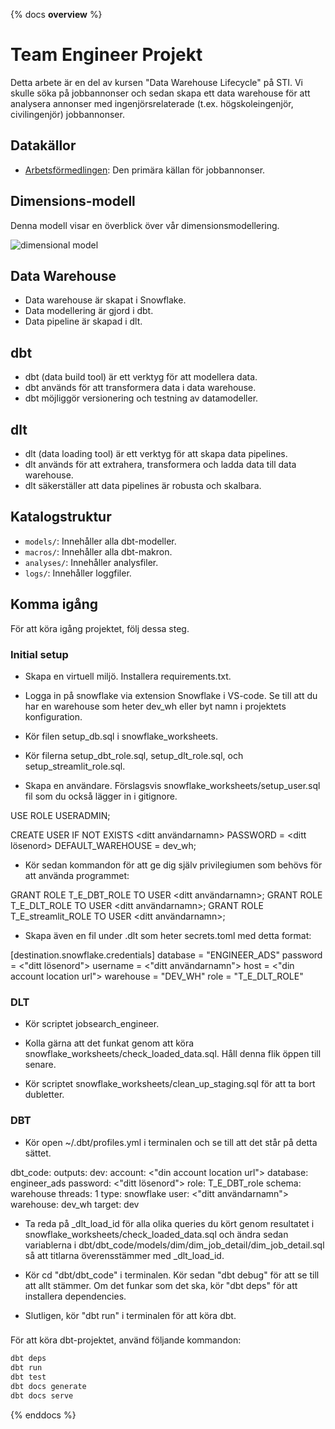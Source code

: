 {% docs __overview__ %}

# Team Engineer Projekt

Detta arbete är en del av kursen "Data Warehouse Lifecycle" på STI. 
Vi skulle söka på jobbannonser och sedan skapa ett data warehouse för att analysera annonser med ingenjörsrelaterade (t.ex. högskoleingenjör, civilingenjör) jobbannonser.

## Datakällor
- [Arbetsförmedlingen](https://www.arbetsformedlingen.se): Den primära källan för jobbannonser.

## Dimensions-modell
Denna modell visar en överblick över vår dimensionsmodellering.

![dimensional model](assets/team_engineer_job_ads.png)

## Data Warehouse
- Data warehouse är skapat i Snowflake.
- Data modellering är gjord i dbt.
- Data pipeline är skapad i dlt.

## dbt
- dbt (data build tool) är ett verktyg för att modellera data.
- dbt används för att transformera data i data warehouse.
- dbt möjliggör versionering och testning av datamodeller.

## dlt
- dlt (data loading tool) är ett verktyg för att skapa data pipelines.
- dlt används för att extrahera, transformera och ladda data till data warehouse.
- dlt säkerställer att data pipelines är robusta och skalbara.

## Katalogstruktur

- `models/`: Innehåller alla dbt-modeller.
- `macros/`: Innehåller alla dbt-makron.
- `analyses/`: Innehåller analysfiler.
- `logs/`: Innehåller loggfiler.

## Komma igång

För att köra igång projektet, följ dessa steg.

### Initial setup

* Skapa en virtuell miljö. Installera requirements.txt.

* Logga in på snowflake via extension Snowflake i VS-code. Se till att du har en warehouse som heter dev_wh eller byt namn i projektets konfiguration.

* Kör filen setup_db.sql i snowflake_worksheets.

* Kör filerna setup_dbt_role.sql, setup_dlt_role.sql, och setup_streamlit_role.sql.

* Skapa en användare. Förslagsvis snowflake_worksheets/setup_user.sql fil som du också lägger in i gitignore.

USE ROLE USERADMIN;

CREATE USER IF NOT EXISTS <ditt användarnamn>
    PASSWORD = <ditt lösenord>
    DEFAULT_WAREHOUSE = dev_wh;

* Kör sedan kommandon för att ge dig själv privilegiumen som behövs för att använda programmet:

GRANT ROLE T_E_DBT_ROLE TO USER <ditt användarnamn>;
GRANT ROLE T_E_DLT_ROLE TO USER <ditt användarnamn>;
GRANT ROLE T_E_streamlit_ROLE TO USER <ditt användarnamn>;

* Skapa även en fil under .dlt som heter secrets.toml med detta format:

[destination.snowflake.credentials]
database = "ENGINEER_ADS"
password = <"ditt lösenord">
username = <"ditt användarnamn">
host = <"din account location url">
warehouse = "DEV_WH" 
role = "T_E_DLT_ROLE"

### DLT

* Kör scriptet jobsearch_engineer.

* Kolla gärna att det funkat genom att köra snowflake_worksheets/check_loaded_data.sql. Håll denna flik öppen till senare.

* Kör scriptet snowflake_worksheets/clean_up_staging.sql för att ta bort dubletter.

### DBT

* Kör open ~/.dbt/profiles.yml i terminalen och se till att det står på detta sättet.

dbt_code:
  outputs:
    dev:
      account: <"din account location url">
      database: engineer_ads
      password: <"ditt lösenord">
      role: T_E_DBT_role
      schema: warehouse
      threads: 1
      type: snowflake
      user: <"ditt användarnamn">
      warehouse: dev_wh
  target: dev

* Ta reda på _dlt_load_id för alla olika queries du kört genom resultatet i snowflake_worksheets/check_loaded_data.sql och ändra sedan variablerna i dbt/dbt_code/models/dim/dim_job_detail/dim_job_detail.sql så att titlarna överensstämmer med _dlt_load_id. 

* Kör cd "dbt/dbt_code" i terminalen. Kör sedan "dbt debug" för att se till att allt stämmer. Om det funkar som det ska, kör "dbt deps" för att installera dependencies.

* Slutligen, kör "dbt run" i terminalen för att köra dbt.

### 


För att köra dbt-projektet, använd följande kommandon:

```sh
dbt deps
dbt run
dbt test
dbt docs generate
dbt docs serve
```

{% enddocs %}